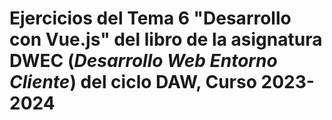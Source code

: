 # Ejercicios del Tema 6 "Desarrollo con Vue.js"  del libro de la asignatura **DWEC** (*Desarrollo Web Entorno Cliente*) del ciclo DAW, Curso 2023-2024
